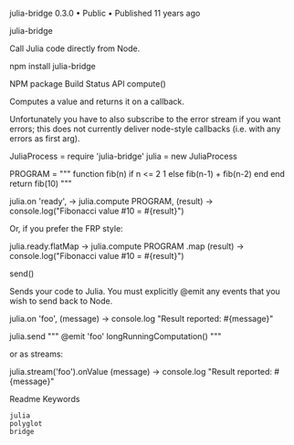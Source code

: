 julia-bridge
0.3.0 • Public • Published 11 years ago

julia-bridge

Call Julia code directly from Node.

npm install julia-bridge

NPM package Build Status
API
compute()

Computes a value and returns it on a callback.

Unfortunately you have to also subscribe to the error stream if you want errors; this does not currently deliver node-style callbacks (i.e. with any errors as first arg).

JuliaProcess = require 'julia-bridge'
julia = new JuliaProcess
 
PROGRAM = """
  function fib(n)
    if n <= 2
      1
    else
      fib(n-1) + fib(n-2)
    end
  end
  return fib(10)
"""
 
julia.on 'ready', ->
  julia.compute PROGRAM, (result) ->
    console.log("Fibonacci value #10 = #{result}")

Or, if you prefer the FRP style:

julia.ready.flatMap ->
    julia.compute PROGRAM
  .map (result) ->
    console.log("Fibonacci value #10 = #{result}")

send()

Sends your code to Julia. You must explicitly @emit any events that you wish to send back to Node.

julia.on 'foo', (message) ->
  console.log "Result reported: #{message}"
 
julia.send """
  @emit 'foo' longRunningComputation()
"""

or as streams:

julia.stream('foo').onValue (message) ->
  console.log "Result reported: #{message}"

Readme
Keywords

    julia
    polyglot
    bridge
